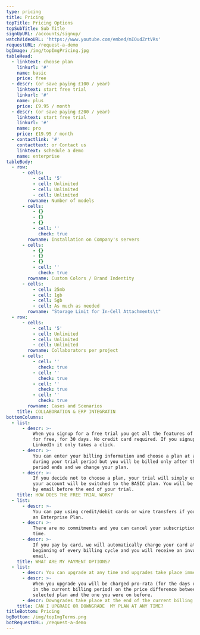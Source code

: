 ```yaml
---
type: pricing
title: Pricing
topTitle: Pricing Options
topSubTitle: Sub Title
signUpURL: /accounts/signup/
watchVideoURL: 'https://www.youtube.com/embed/mIOudZrtVRs'
requestURL: /request-a-demo
bgImage: /img/topImgPricing.jpg
tableHead:
  - linktext: choose plan
    linkurl: '#'
    name: basic
    price: free
  - descr: (or save paying £100 / year)
    linktext: start free trial
    linkurl: '#'
    name: plus
    price: £9.95 / month
  - descr: (or save paying £200 / year)
    linktext: start free trial
    linkurl: '#'
    name: pro
    price: £19.95 / month
  - contactlink: '#'
    contacttext: or Contact us
    linktext: schedule a demo
    name: enterprise
tableBody:
  - row:
      - cells:
          - cell: '5'
          - cell: Unlimited
          - cell: Unlimited
          - cell: Unlimited
        rowname: Number of models
      - cells:
          - {}
          - {}
          - {}
          - cell: ''
            check: true
        rowname: Installation on Company's servers
      - cells:
          - {}
          - {}
          - {}
          - cell: ''
            check: true
        rowname: Custom Colors / Brand Indentity
      - cells:
          - cell: 25mb
          - cell: 1gb
          - cell: 5gb
          - cell: As much as needed
        rowname: "Storage Limit for In-Cell Attachments\t"
  - row:
      - cells:
          - cell: '5'
          - cell: Unlimited
          - cell: Unlimited
          - cell: Unlimited
        rowname: Collaborators per project
      - cells:
          - cell: ''
            check: true
          - cell: ''
            check: true
          - cell: ''
            check: true
          - cell: ''
            check: true
        rowname: Cases and Scenarios
    title: COLLABORATION & ERP INTEGRATIN
bottomColumns:
  - list:
      - descr: >-
          When you signup for a free trial you get all the features of Visyond,
          for free, for 30 days. No credit card required. If you signup with
          LinkedIn it only takes a click.
      - descr: >-
          You can enter your billing information and choose a plan at any time
          during your trial period but you will be billed only after the trial
          period ends and we change your plan.
      - descr: >-
          If you decide not to choose a plan, your trial will simply expire and
          your account will be switched to the BASIC plan. You will be notified
          by email before the end of your trial.
    title: HOW DOES THE FREE TRIAL WORK?
  - list:
      - descr: >-
          You can pay using credit/debit cards or wire transfers if you purchase
          an Enterprise Plan.
      - descr: >-
          There are no commitments and you can cancel your subscription at any
          time.
      - descr: >-
          If you pay by card, we will automatically charge your card at the
          beginning of every billing cycle and you will receive an invoice by
          email.
    title: WHAT ARE MY PAYMENT OPTIONS?
  - list:
      - descr: You can upgrade at any time and upgrades take place immediately.
      - descr: >-
          When you upgrade you will be charged pro-rata (for the days remaining
          in the current billing period) on the price difference between the new
          selected plan and the one you were on before.
      - descr: Downgrades take place at the end of the current billing cycle.
    title: CAN I UPGRADE OR DOWNGRADE  MY PLAN AT ANY TIME?
titleBottom: Pricing
bgBottom: /img/topImgTerms.png
botRequestURL: /request-a-demo
---
```


